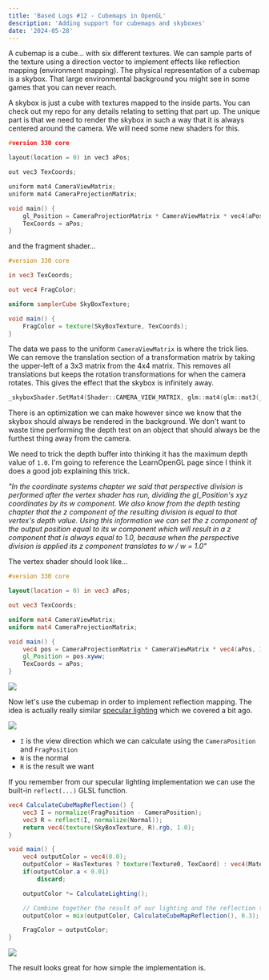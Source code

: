 ```yaml
---
title: 'Based Logs #12 - Cubemaps in OpenGL'
description: 'Adding support for cubemaps and skyboxes'
date: '2024-05-28'
---
```


A cubemap is a cube... with six different textures. We can sample parts of the texture using a direction vector to implement effects like reflection mapping (environment mapping). The physical representation of a cubemap is a skybox. That large environmental background you might see in some games that you can never reach.

<Heading title="Skybox" />

A skybox is just a cube with textures mapped to the inside parts. You can check out my repo for any details relating to setting that part up. The unique part is that we need to render the skybox in such a way that it is always centered around the camera. We will need some new shaders for this.

```cpp
#version 330 core

layout(location = 0) in vec3 aPos;

out vec3 TexCoords;

uniform mat4 CameraViewMatrix;
uniform mat4 CameraProjectionMatrix;

void main() {
    gl_Position = CameraProjectionMatrix * CameraViewMatrix * vec4(aPos, 1.0);
    TexCoords = aPos;
}
```

and the fragment shader...

```glsl
#version 330 core

in vec3 TexCoords;

out vec4 FragColor;

uniform samplerCube SkyBoxTexture;

void main() {
    FragColor = texture(SkyBoxTexture, TexCoords);
}
```

The data we pass to the uniform `CameraViewMatrix` is where the trick lies. We can remove the translation section of a transformation matrix by taking the upper-left of a 3x3 matrix from the 4x4 matrix. This removes all translations but keeps the rotation transformations for when the camera rotates. This gives the effect that the skybox is infinitely away.

```cpp
_skyboxShader.SetMat4(Shader::CAMERA_VIEW_MATRIX, glm::mat4(glm::mat3(_camera.GetViewMatrix())));
```

There is an optimization we can make however since we know that the skybox should always be rendered in the background. We don't want to waste time performing the depth test on an object that should always be the furthest thing away from the camera.

We need to trick the depth buffer into thinking it has the maximum depth value of `1.0`. I'm going to reference the LearnOpenGL page since I think it does a good job explaining this trick.

_"In the coordinate systems chapter we said that perspective division is performed after the vertex shader has run, dividing the gl_Position's xyz coordinates by its w component. We also know from the depth testing chapter that the z component of the resulting division is equal to that vertex's depth value. Using this information we can set the z component of the output position equal to its w component which will result in a z component that is always equal to 1.0, because when the perspective division is applied its z component translates to w / w = 1.0"_

The vertex shader should look like...

```glsl
#version 330 core

layout(location = 0) in vec3 aPos;

out vec3 TexCoords;

uniform mat4 CameraViewMatrix;
uniform mat4 CameraProjectionMatrix;

void main() {
    vec4 pos = CameraProjectionMatrix * CameraViewMatrix * vec4(aPos, 1.0);
    gl_Position = pos.xyww;
    TexCoords = aPos;
}
```

<Img src="skybox.jpg" />

<Heading title="Reflection mapping" />

Now let's use the cubemap in order to implement reflection mapping. The idea is actually really similar [specular lighting](https://matek.dev/blog/basedlogs-2/#Specular) which we covered a bit ago.

<Img src="reflection.jpg" caption="LearnOpenGL" href="https://learnopengl.com/Advanced-OpenGL/Cubemaps" />

- `I` is the view direction which we can calculate using the `CameraPosition` and `FragPosition`
- `N` is the normal
- `R` is the result we want

If you remember from our specular lighting implementation we can use the built-in `reflect(...)` GLSL function.

```glsl
vec4 CalculateCubeMapReflection() {
    vec3 I = normalize(FragPosition - CameraPosition);
    vec3 R = reflect(I, normalize(Normal));
    return vec4(texture(SkyBoxTexture, R).rgb, 1.0);
}

void main() {
    vec4 outputColor = vec4(0.0);
    outputColor = HasTextures ? texture(Texture0, TexCoord) : vec4(MaterialData.Diffuse, 1.0);
    if(outputColor.a < 0.01)
        discard;

    outputColor *= CalculateLighting();

    // Combine together the result of our lighting and the reflection the cubemap produces.
    outputColor = mix(outputColor, CalculateCubeMapReflection(), 0.3);

    FragColor = outputColor;
}
```

<Img src="result.jpg" />

The result looks great for how simple the implementation is.

<Spotify src="track/2mwQngo1HlX5mftxYcM48a?si=fdf7896e67714ca5" />

